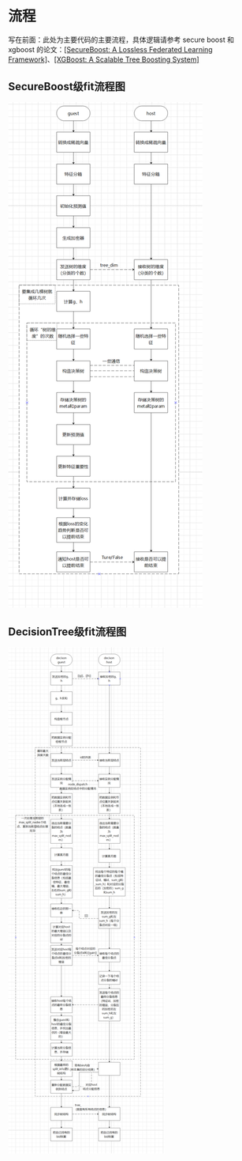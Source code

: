 # 流程

写在前面：此处为主要代码的主要流程，具体逻辑请参考 secure boost 和 xgboost 的论文：[[SecureBoost: A Lossless Federated Learning Framework]](https://arxiv.org/abs/1901.08755)、[[XGBoost: A Scalable Tree Boosting System]](https://arxiv.org/abs/1603.02754)

## SecureBoost级fit流程图
![avatar](https://github.com/BuptMurloc/hetero-secure-boost-origin/blob/main/img/SecureBoost级fit流程图.png)

## DecisionTree级fit流程图
![avatar](https://github.com/BuptMurloc/hetero-secure-boost-origin/blob/main/img/DecisionTree级fit流程图.png)

